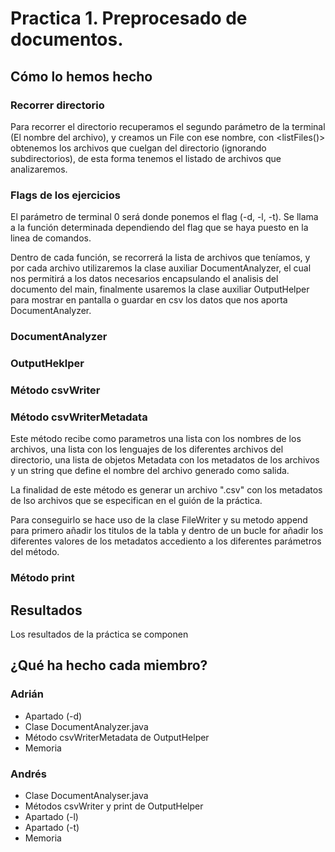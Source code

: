 # Practica 1. Preprocesado de documentos.

## Cómo lo hemos hecho

### Recorrer directorio
 Para recorrer el directorio recuperamos el segundo parámetro de la terminal (El nombre del archivo), y creamos un File con ese nombre, con <listFiles()> obtenemos los archivos que cuelgan del directorio (ignorando subdirectorios), de esta forma tenemos el listado de archivos que analizaremos.

### Flags de los ejercicios
El parámetro de terminal 0 será donde ponemos el flag (-d, -l, -t). Se llama a la función determinada dependiendo del flag que se haya puesto en la linea de comandos.

Dentro de cada función, se recorrerá la lista de archivos que teníamos, y por cada archivo utilizaremos la clase auxiliar DocumentAnalyzer, el cual nos permitirá a los datos necesarios encapsulando el analisis del documento del main, finalmente usaremos la clase auxiliar OutputHelper para mostrar en pantalla o guardar en csv los datos que nos aporta DocumentAnalyzer.

### DocumentAnalyzer


### OutputHeklper
### Método csvWriter
### Método csvWriterMetadata
Este método recibe como parametros una lista con los nombres de los archivos, una lista con los lenguajes de los diferentes archivos del directorio, una lista de objetos Metadata con los metadatos de los archivos y un string que define el nombre del archivo generado como salida.

La finalidad de este método es generar un archivo ".csv" con los metadatos de lso archivos que se especifican en el guión de la práctica.

Para conseguirlo se hace uso de la clase FileWriter y su metodo append para primero añadir los titulos de la tabla y dentro de un bucle for añadir los diferentes valores de los metadatos accediento a los diferentes parámetros del método.
### Método print

## Resultados 
Los resultados de la práctica se componen 
## ¿Qué ha hecho cada miembro?

### Adrián
* Apartado (-d)
* Clase DocumentAnalyzer.java
* Método csvWriterMetadata de OutputHelper
* Memoria

### Andrés
* Clase DocumentAnalyser.java
* Métodos csvWriter y print de OutputHelper
* Apartado (-l)
* Apartado (-t)
* Memoria